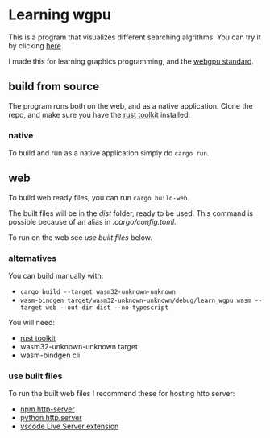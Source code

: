# Learning wgpu
This is a program that visualizes different searching algrithms. You can try it by clicking [here](https://askeladd123.github.io/learning-wgpu/).

I made this for learning graphics programming, and the [webgpu standard](https://www.w3.org/TR/webgpu/).

## build from source
The program runs both on the web, and as a native application. Clone the repo, and make sure you have the [rust toolkit](https://www.rust-lang.org/tools/install) installed.

### native
To build and run as a native application simply do `cargo run`.

## web
To build web ready files, you can run `cargo build-web`. 

The built files will be in the *dist* folder, ready to be used. This command is possible because of an alias in *.cargo/config.toml*. 

To run on the web see *use built files* below.

### alternatives
You can build manually with:
- `cargo build --target wasm32-unknown-unknown`
- `wasm-bindgen target/wasm32-unknown-unknown/debug/learn_wgpu.wasm --target web --out-dir dist --no-typescript`

You will need:
- [rust toolkit](https://www.rust-lang.org/tools/install)
- wasm32-unknown-unknown target
- wasm-bindgen cli

### use built files
To run the built web files I recommend these for hosting http server:
- [npm http-server](https://www.npmjs.com/package/http-server)
- [python http.server](https://docs.python.org/3/library/http.server.html)
- [vscode Live Server extension](https://marketplace.visualstudio.com/items?itemName=ritwickdey.LiveServer)
